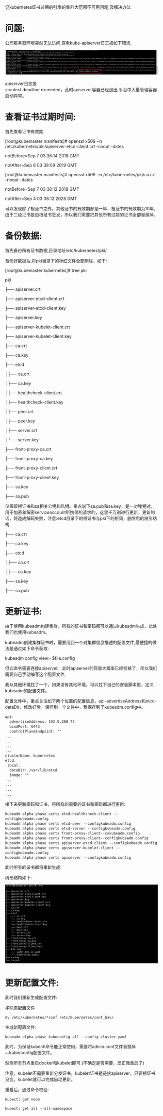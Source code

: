 记kubernetes证书过期的引发的集群大范围不可用问题,及解决办法

# **问题:**

公司服务器环境突然无法访问,查看kube-apiserver日志报如下错误,

![](/assets/import.png)

apiserver日志报  
:context deadline exceeded，此时apiserver容器已经退出,平台中大量管理容器启动异常。

# **查看证书过期时间:**

首先查看证书有效期:

\[root@kubemaster manifests\]\# openssl x509 -in /etc/kubernetes/pki/apiserver-etcd-client.crt -noout -dates

notBefore=Sep  7 03:38:14 2018 GMT

notAfter=Sep  8 03:38:09 2019 GMT

\[root@kubemaster manifests\]\# openssl x509 -in /etc/kubernetes/pki/ca.crt -noout -dates

notBefore=Sep  7 03:38:12 2018 GMT

notAfter=Sep  4 03:38:12 2028 GMT

可以发现除了根证书之外，其他证书的有效期都是一年，根证书的有效期为10年,由于二级证书是由根证书签发，所以我们需要把其他所有过期的证书全部替换掉。

# **备份数据:**

首先备份所有证书数据,目录地址/etc/kubernetes/pki/

备份好数据后,将pki目录下的标红文件全部删除，如下:

\[root@kubemaster kubernetes\]\# tree pki

pki

├── apiserver.crt

├── apiserver-etcd-client.crt

├── apiserver-etcd-client.key

├── apiserver.key

├── apiserver-kubelet-client.crt

├── apiserver-kubelet-client.key

├── ca.crt

├── ca.key

├── etcd

│├── ca.crt

│├── ca.key

│├── healthcheck-client.crt

│├── healthcheck-client.key

│├── peer.crt

│├── peer.key

│├── server.crt

│└── server.key

├── front-proxy-ca.crt

├── front-proxy-ca.key

├── front-proxy-client.crt

├── front-proxy-client.key

├── sa.key

├── sa.pub

仅保留根证书和sa相关公钥和私钥。重点说下sa.pub和sa.key，是一对秘钥对，用于加密和解密serviceaccount所携带的请求的，这里千万别进行更新，更新的话，将造成解码失败，注意:etcd目录下的根证书与pki下的相同，删除后的树形结构:

├── ca.crt

├── ca.key

├── etcd

│├── ca.crt

│├── ca.key

├── sa.key

├── sa.pub

# **更新证书:**

由于使用kubeadm构建集群，所有的证书和密码都可以通过kubeadm生成，此处我们也使用kubeadm。

kubeadm创建集群证书时，需要用到一个对集群信息描述的配置文件,最便捷的做法是通过如下命令获取:

kubeadm config view&gt; $file.config

但此命令需要连接apiserver，此时apiserver的容器大概率已经挂掉了，所以我们需要自己手动编写这个配置文件,

我从其他环境找了一个，如果没有其他环境，可以找下自己的安装脚本里，定义kubeadm的配置文件。

配置文件中，重点关注如下两个位置的配置信息，api-advertiseAddress和etcd-dataDir，修改好后，保存到一个文件中，我保存到了kubeadm.config中。

```
api:
  advertiseAddress: 192.9.200.77
  bindPort: 6443
  controlPlaneEndpoint: ""
...
...
...
...
clusterName: kubernetes
etcd:
 local:
  dataDir: /var/lib/etcd
  image: ""
...
...
...
...
```

接下来更新密码和证书，将所有的需要的证书和密码都进行更新:

```
kubeadm alpha phase certs etcd-healthcheck-client --configkubeadm.config
kubeadm alpha phase certs etcd-peer --configkubeadm.config
kubeadm alpha phase certs etcd-server --configkubeadm.config
kubeadm alpha phase certs front-proxy-client--cakubeadm.config
kubeadm alpha phase certs front-proxy-client--configkubeadm.config
kubeadm alpha phase certs apiserver-etcd-client --configkubeadm.config
kubeadm alpha phase certs apiserver-kubelet-client --configkubeadm.config
kubeadm alpha phase certs apiserver --configkubeadm.config
```

此时所有的证书都将重新生成:

树形结构如下:

![](/assets/impor1t.png)

# **更新配置文件:**

此时我们重新生成配置文件:

移除原配置文件

```
mv /etc/kubernetes/*conf /etc/kubernetes/conf_bak/
```

生成新配置文件:

```
kubeadm alpha phase kubeconfig all --config cluster.yaml
```

此时，为保证kubectl命令能正常使用，需要将admin.conf文件替换掉~.kube/config配置文件。

然后所有节点重启docker和kubelet即可.\(不确定是否需要，反正我重启了\)

注意，kubelet不需要重新分发证书，kubelet证书是链接apiserver，只要根证书没变，kubelet就可以完成自动更新。

重启后，通过命令校验:

```
kubectl get node
```

```
kubectl get all --all-namespace
```



